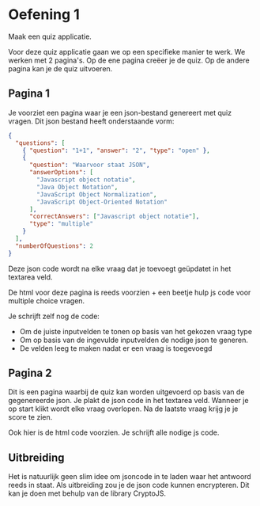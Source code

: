 # Oefening 1

Maak een quiz applicatie.

Voor deze quiz applicatie gaan we op een specifieke manier te werk. We werken met 2 pagina's. Op de ene pagina creëer je de quiz. Op de andere pagina kan je de quiz uitvoeren.

## Pagina 1

Je voorziet een pagina waar je een json-bestand genereert met quiz vragen. Dit json bestand heeft onderstaande vorm:

```json
{
  "questions": [
    { "question": "1+1", "answer": "2", "type": "open" },
    {
      "question": "Waarvoor staat JSON",
      "answerOptions": [
        "Javascript object notatie",
        "Java Object Notation",
        "JavaScript Object Normalization",
        "JavaScript Object-Oriented Notation"
      ],
      "correctAnswers": ["Javascript object notatie"],
      "type": "multiple"
    }
  ],
  "numberOfQuestions": 2
}
```

Deze json code wordt na elke vraag dat je toevoegt geüpdatet in het textarea veld.

De html voor deze pagina is reeds voorzien + een beetje hulp js code voor multiple choice vragen.

Je schrijft zelf nog de code:

- Om de juiste inputvelden te tonen op basis van het gekozen vraag type
- Om op basis van de ingevulde inputvelden de nodige json te generen.
- De velden leeg te maken nadat er een vraag is toegevoegd

## Pagina 2

Dit is een pagina waarbij de quiz kan worden uitgevoerd op basis van de gegenereerde json. Je plakt de json code in het textarea veld. Wanneer je op start klikt wordt elke vraag overlopen. Na de laatste vraag krijg je je score te zien.

Ook hier is de html code voorzien. Je schrijft alle nodige js code.

## Uitbreiding

Het is natuurlijk geen slim idee om jsoncode in te laden waar het antwoord reeds in staat. Als uitbreiding zou je de json code kunnen encrypteren. Dit kan je doen met behulp van de library CryptoJS.
